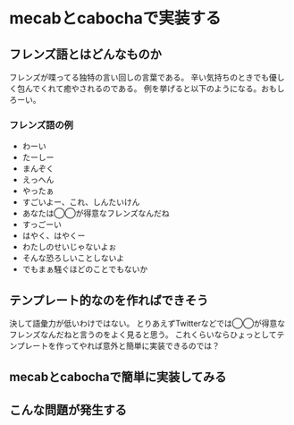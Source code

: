 # mecabとcabochaで実装する

## フレンズ語とはどんなものか
フレンズが喋ってる独特の言い回しの言葉である。
辛い気持ちのときでも優しく包んでくれて癒やされるのである。
例を挙げると以下のようになる。おもしろーい。

### フレンズ語の例
* わーい
* たーしー
* まんぞく
* えっへん
* やったぁ
* すごいよー、これ、しんたいけん
* あなたは◯◯が得意なフレンズなんだね
* すっごーい
* はやく、はやくー
* わたしのせいじゃないよぉ
* そんな恐ろしいことしないよ
* でもまぁ騒ぐほどのことでもないか

## テンプレート的なのを作ればできそう
決して語彙力が低いわけではない。
とりあえずTwitterなどでは◯◯が得意なフレンズなんだねと言うのをよく見ると思う。
これくらいならひょっとしてテンプレートを作ってやれば意外と簡単に実装できるのでは？

## mecabとcabochaで簡単に実装してみる

## こんな問題が発生する
